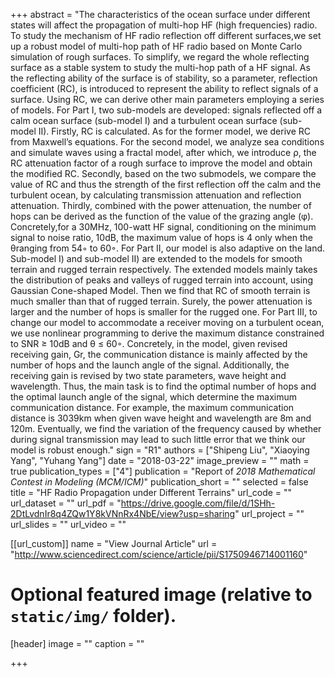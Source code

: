 +++
abstract = "The characteristics of the ocean surface under different states will affect the propagation of multi-hop HF (high frequencies) radio. To study the mechanism of HF radio reflection off different surfaces,we set up a robust model of multi-hop path of HF radio based on Monte Carlo simulation of rough surfaces. To simplify, we regard the whole reflecting surface as a stable system to study the multi-hop path of a HF signal. As the reflecting ability of the surface is of stability, so a parameter, reflection coefficient (RC), is introduced to represent the ability to reflect signals of a surface. Using RC, we can derive other main parameters employing a series of models. For Part I, two sub-models are developed: signals reflected off a calm ocean surface (sub-model I) and a turbulent ocean surface (sub-model II). Firstly, RC is calculated. As for the former model, we derive RC from Maxwell’s equations. For the second model, we analyze sea conditions and simulate waves using a fractal model, after which, we introduce ρ, the RC attenuation factor of a rough surface to improve the model and obtain the modified RC. Secondly, based on the two submodels, we compare the value of RC and thus the strength of the first reflection off the calm and the turbulent ocean, by calculating transmission attenuation and reflection attenuation. Thirdly, combined with the power attenuation, the number of hops can be derived as the function of the value of the grazing angle (φ). Concretely,for a 30MHz, 100-watt HF signal, conditioning on the minimum signal to noise ratio, 10dB, the maximum value of hops is 4 only when the θranging from 54◦ to 60◦. For Part II, our model is also adaptive on the land. Sub-model I) and sub-model II) are extended to the models for smooth terrain and rugged terrain respectively. The extended models mainly takes the distribution of peaks and valleys of rugged terrain into account, using Gaussian Cone-shaped Model. Then we find that RC of smooth terrain is much smaller than that of rugged terrain. Surely, the power attenuation is larger and the number of hops is smaller for the rugged one. For Part III, to change our model to accommodate a receiver moving on a turbulent ocean, we use nonlinear programming to derive the maximum distance constrained to SNR ≥ 10dB and θ ≤ 60◦. Concretely, in the model, given revised receiving gain, Gr, the communication distance is mainly affected by the number of hops and the launch angle of the signal. Additionally, the receiving gain is revised by two state parameters, wave height and wavelength. Thus, the main task is to find the optimal number of hops and the optimal launch angle of the signal, which determine the maximum communication distance. For example, the maximum communication distance is 3039km when given wave height and wavelength are 8m and 120m. Eventually, we find the variation of the frequency caused by whether during signal transmission may lead to such little error that we think our model is robust enough."
sign = "R1"
authors = ["Shipeng Liu", "Xiaoying Yang", "Yuhang Yang"]
date = "2018-03-22"
image_preview = ""
math = true
publication_types = ["4"]
publication = "Report of *2018 Mathematical Contest in Modeling (MCM/ICM)*"
publication_short = ""
selected = false
title = "HF Radio Propagation under Different Terrains"
url_code = ""
url_dataset = ""
url_pdf = "https://drive.google.com/file/d/1SHh-2DtLvdnIr8q4ZQw1Y8kVNnRx4NbE/view?usp=sharing"
url_project = ""
url_slides = ""
url_video = ""

[[url_custom]]
name = "View Journal Article"
url = "http://www.sciencedirect.com/science/article/pii/S1750946714001160"

# Optional featured image (relative to `static/img/` folder).
[header]
image = ""
caption = ""

+++


